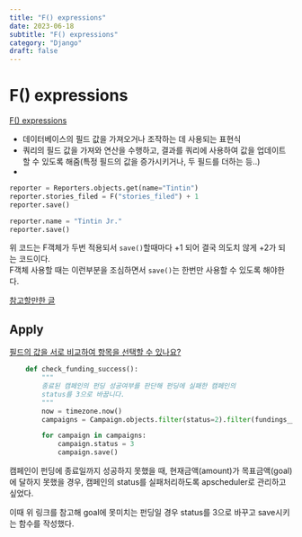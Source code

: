 ```yaml
---
title: "F() expressions"
date: 2023-06-18
subtitle: "F() expressions"
category: "Django"
draft: false
---
```


# F() expressions

[F() expressions](https://docs.djangoproject.com/en/4.2/ref/models/expressions/#django.db.models.F)

- 데이터베이스의 필드 값을 가져오거나 조작하는 데 사용되는 표현식
- 쿼리의 필드 값을 가져와 연산을 수행하고, 결과를 쿼리에 사용하여 값을 업데이트 할 수 있도록 해줌(특정 필드의 값을 증가시키거나, 두 필드를 더하는 등..)
-

```python
reporter = Reporters.objects.get(name="Tintin")
reporter.stories_filed = F("stories_filed") + 1
reporter.save()

reporter.name = "Tintin Jr."
reporter.save()
```

위 코드는 F객체가 두번 적용되서 `save()`할때마다 +1 되어 결국 의도치 않게 +2가 되는 코드이다.  
F객체 사용할 때는 이런부분을 조심하면서 `save()`는 한번만 사용할 수 있도록 해야한다.

[참고할만한 글](https://blog.myungseokang.dev/posts/django-f-class/)

## Apply

[필드의 값을 서로 비교하여 항목을 선택할 수 있나요?](https://django-orm-cookbook-ko.readthedocs.io/en/latest/f_query.html)

```python
    def check_funding_success():
        """
        종료된 캠페인의 펀딩 성공여부를 판단해 펀딩에 실패한 캠페인의
        status를 3으로 바꿉니다.
        """
        now = timezone.now()
        campaigns = Campaign.objects.filter(status=2).filter(fundings__amount__lt=F("fundings__goal"))

        for campaign in campaigns:
            campaign.status = 3
            campaign.save()
```

캠페인이 펀딩에 종료일까지 성공하지 못했을 때, 현재금액(amount)가 목표금액(goal)에 달하지 못했을 경우, 캠페인의 status를 실패처리하도록 apscheduler로 관리하고 싶었다.

이때 위 링크를 참고해 goal에 못미치는 펀딩일 경우 status를 3으로 바꾸고 save시키는 함수를 작성했다.
